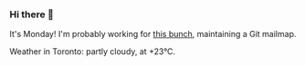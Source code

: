 ### Hi there :wave:

It's Monday! I'm probably working for [this bunch](https://github.com/kohofinancial), maintaining a Git mailmap.

Weather in Toronto: partly cloudy, at +23°C.
